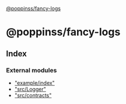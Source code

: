 [@poppinss/fancy-logs](README.md)

# @poppinss/fancy-logs

## Index

### External modules

* ["example/index"](modules/_example_index_.md)
* ["src/Logger"](modules/_src_logger_.md)
* ["src/contracts"](modules/_src_contracts_.md)
